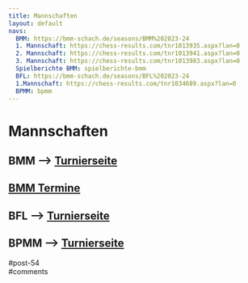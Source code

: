 ```yaml
---
title: Mannschaften 
layout: default
navs:
  BMM: https://bmm-schach.de/seasons/BMM%202023-24
  1. Mannschaft: https://chess-results.com/tnr1013935.aspx?lan=0
  2. Mannschaft: https://chess-results.com/tnr1013941.aspx?lan=0
  3. Mannschaft: https://chess-results.com/tnr1013983.aspx?lan=0
  Spielberichte BMM: spielberichte-bmm
  BFL: https://bmm-schach.de/seasons/BFL%202023-24
  1.Mannschaft: https://chess-results.com/tnr1034689.aspx?lan=0
  BPMM: bpmm
---
```

<div class="post-54 page type-page status-publish hentry" id="post-54">
<h1 class="entry-title">Mannschaften</h1>
<div class="entry-content">
<h2>BMM –&gt; <a href="http://www.mattzug.de/bmm/" rel="noopener" target="_blank">Turnierseite</a></h2>
<h2><a href="http://www.narva-schach.de/wordpress/termine/bmm-termine/">BMM Termine</a></h2>
<h2>BFL –&gt; <a href="http://www.mattzug.de/bfl/" rel="noopener" target="_blank">Turnierseite</a></h2>
<h2>BPMM –&gt; <a href="http://www.narva-schach.de/wordpress/mannschaften/bpmm/">Turnierseite</a></h2>
</div><!-- .entry-content -->
</div> #post-54 
<div id="comments">
</div> #comments 
